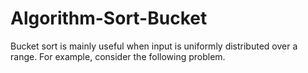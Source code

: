 # Algorithm-Sort-Bucket
Bucket sort is mainly useful when input is uniformly distributed over a range. For example, consider the following problem. 
